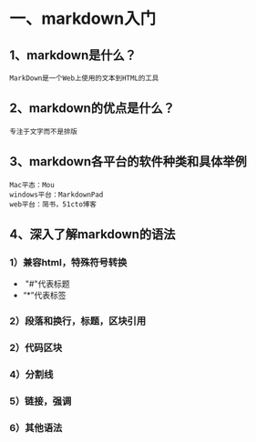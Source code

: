 # 一、markdown入门

## 1、markdown是什么？

	MarkDown是一个Web上使用的文本到HTML的工具

## 2、markdown的优点是什么？
	专注于文字而不是排版


## 3、markdown各平台的软件种类和具体举例
	Mac平态：Mou
	windows平台：MarkdownPad
	web平台：简书，51cto博客

## 4、深入了解markdown的语法

### 1）兼容html，特殊符号转换
* ​	"#"代表标题
* 	“*”代表标签

### 2）段落和换行，标题，区块引用

### 2）代码区块

### 4）分割线

### 5）链接，强调

### 6）其他语法
